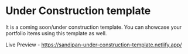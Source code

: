 # Under Construction template

It is a coming soon/under construction template. You can showcase your portfolio items using this template as well.

Live Preview - https://sandipan-under-construction-template.netlify.app/